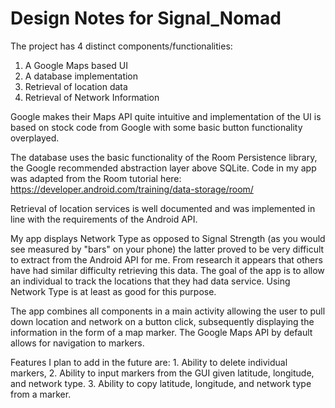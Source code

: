 # Design Notes for Signal_Nomad

The project has 4 distinct components/functionalities:
1. A Google Maps based UI
2. A database implementation
3. Retrieval of location data
4. Retrieval of Network Information

Google makes their Maps API quite intuitive and implementation of the UI is based on stock code from Google with some basic button functionality overplayed.

The database uses the basic functionality of the Room Persistence library, the Google recommended abstraction layer above SQLite. Code in my app was adapted from the Room tutorial here: https://developer.android.com/training/data-storage/room/

Retrieval of location services is well documented and was implemented in line with the requirements of the Android API. 

My app displays Network Type as opposed to Signal Strength (as you would see measured by "bars" on your phone) the latter proved to be very difficult to extract from the Android API for me. From research it appears that others have had similar difficulty retrieving this data. The goal of the app is to allow an individual to track the locations that they had data service. Using Network Type is at least as good for this purpose.

The app combines all components in a main activity allowing the user to pull down location and network on a button click, subsequently displaying the information in the form of a map marker. The Google Maps API by default allows for navigation to markers.

Features I plan to add in the future are: 1. Ability to delete individual markers, 2. Ability to input markers from the GUI given latitude, longitude, and network type. 3. Ability to copy latitude, longitude, and network type from a marker.
